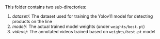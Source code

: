 This folder contains two sub-directories:

1. *dataset/*: The dataset used for training the Yolov11 model for detecting products on the line
2. *model/*: The actual trained model weights (under `weights/best.pt`)
3. *videos/*: The annotated videos trained based on `weights/best.pt` model
